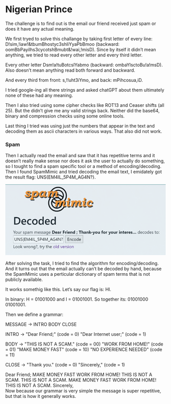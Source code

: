 # Nigerian Prince

The challenge is to find out is the email our friend received just spam or does it have any actual meaning.

We first tryed to solve this challange by taking first letter of every line:
D!sim,!iaw!&tbumBhostyc3shliYyaPbBmoo (backward: oomBbPayilhs3cycotshBmubt&!wai,!misD).
Since by itself it didn’t mean anything, we tried to read every other letter and every third letter. 

Every other letter Dsm!a!tuBotcslYabmo (backward: ombaYlsctoBu!a!msD). Also doesn’t mean anything read both forward and backward.

And every third from front: s,!!uht3iYmo, and back: mPihcosua,iD.

I tried google-ing all there strings and asked chatGPT about them ultimately none of these had any meaning.

Then I also tried using some cipher checks like ROT13 and Ceaser shifts (all 25). But the didn’t give me any valid strings back. Neither did the base64, binary and compression checks using some online tools. 

Last thing I tried was using just the numbers that appear in the text and decoding them as ascii characters in various ways. That also did not work.

### Spam

Then I actually read the email and saw that it has repetitive terms and it doesn’t really make sense nor does it ask the user to actually do something, so I tought to find a spam specific tool or a method of encoding/decoding. Then I found SpamMimic and tried decoding the email text, I emidately got the result flag: UNS{EM4IL_5P4M_AG4N?}.

![image.png](img/np_1.png)

After solving the task, I tried to find the algorithm for encoding/decoding. And it turns out that the email actually can’t be decoded by hand, because the SpamMimic uses a perticular dictionary of spam terms that is not publicly available.

It works somethig like this. Let’s say our flag is: HI.

In binary: H = 01001000 and I = 01001001. So together its: 01001000 01001001.

Then we define a grammar:

MESSAGE → INTRO BODY CLOSE

INTRO → "Dear Friend;"                        (code = 0)
"Dear Internet user;"                              (code = 1)

BODY  → "THIS IS NOT A SCAM."       (code = 00)
"WORK FROM HOME!"                          (code = 01)
"MAKE MONEY FAST"                            (code = 10)
"NO EXPERIENCE NEEDED"                  (code = 11)

CLOSE → "Thank you."                           (code = 0)
"Sincerely,"                                                (code = 1)

Dear Friend; MAKE MONEY FAST WORK FROM HOME! THIS IS NOT A SCAM. THIS IS NOT A SCAM. MAKE MONEY FAST WORK FROM HOME! THIS IS NOT A SCAM. Sincerely,  
Now because our grammar is very simple the message is super repetitive, but that is how it generally works.